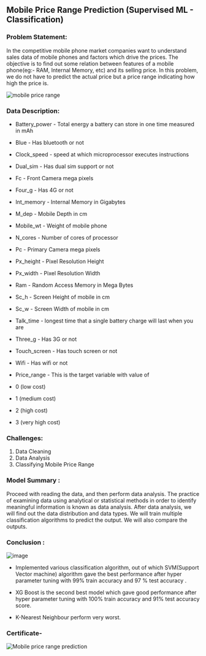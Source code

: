 ## Mobile Price Range Prediction (Supervised ML - Classification)


### Problem Statement:
In the competitive mobile phone market companies want to understand sales data of mobile phones and factors which drive the prices. The objective is to find out some relation between features of a mobile phone(eg:- RAM, Internal Memory, etc) and its selling price. In this problem, we do not have to predict the actual price but a price range indicating how high the price is.

![mobile price range](https://user-images.githubusercontent.com/105766113/224974492-79fc0932-548c-498b-98ba-6663c6cac727.jpg)



### Data Description:

* Battery_power - Total energy a battery can store in one time measured in mAh
* Blue - Has bluetooth or not
* Clock_speed - speed at which microprocessor executes instructions
* Dual_sim - Has dual sim support or not
* Fc - Front Camera mega pixels
* Four_g - Has 4G or not
* Int_memory - Internal Memory in Gigabytes
* M_dep - Mobile Depth in cm
* Mobile_wt - Weight of mobile phone
* N_cores - Number of cores of processor
* Pc - Primary Camera mega pixels
* Px_height - Pixel Resolution Height
* Px_width - Pixel Resolution Width
* Ram - Random Access Memory in Mega Bytes
* Sc_h - Screen Height of mobile in cm
* Sc_w - Screen Width of mobile in cm
* Talk_time - longest time that a single battery charge will last when you are
* Three_g - Has 3G or not
* Touch_screen - Has touch screen or not
* Wifi - Has wifi or not
* Price_range - This is the target variable with value of
* 0 (low cost)

* 1 (medium cost)

* 2 (high cost)

* 3 (very high cost)

### Challenges:


   1. Data Cleaning
   2. Data Analysis
   3. Classifying Mobile Price Range 
	 
### Model Summary :

Proceed with reading the data, and then perform data analysis. The practice of examining data using analytical or statistical methods in order to identify meaningful information is known as data analysis. After data analysis, we will find out the data distribution and data types. We will train multiple classification algorithms to predict the output. We will also compare the outputs.


### Conclusion :

 ![image](https://user-images.githubusercontent.com/105766113/224977396-3b185c98-275d-4213-b423-024ae20f5e50.png)

* Implemented various classification algorithm, out of which SVM(Support Vector machine) algorithm gave the best performance after hyper parameter tuning with 99% train accuracy and 97 % test accuracy .

* XG Boost is the second best model which gave good performance after hyper parameter tuning with  100% train accuracy and 91% test accuracy score.

* K-Nearest Neighbour perform very worst.



### Certificate-

![Mobile price range prediction](https://user-images.githubusercontent.com/105766113/224979929-fc85680e-1343-4883-a3eb-a6e9f7fad39f.png)

